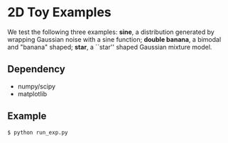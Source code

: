# 2D Toy Examples
We test the following three examples: **sine**, a distribution generated by wrapping Gaussian noise with a sine function; **double banana**, a bimodal and "banana" shaped; **star**,  a ``star'' shaped Gaussian mixture model. 

## Dependency
* numpy/scipy
* matplotlib

## Example
```sh
$ python run_exp.py
```
